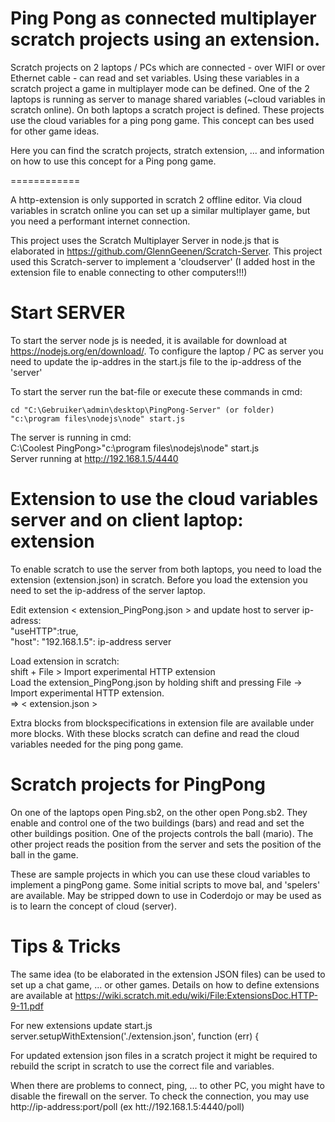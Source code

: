 Ping Pong as connected multiplayer scratch projects using an extension.
===========================================================

 Scratch projects on 2 laptops / PCs which are connected - over WIFI or over Ethernet cable - can read and set variables. Using these variables in a scratch project a game in multiplayer mode can be defined. One of the 2 laptops is running as server to manage shared variables (~cloud variables in scratch online). On both laptops a scratch project is defined. These projects use the cloud variables for a ping pong game. This concept can bes used for other game ideas. 

Here you can find the scratch projects, stratch extension, ... and information on how to use this concept for a Ping pong game.

============

A http-extension is only supported in scratch 2 offline editor. Via cloud variables in scratch online you can set up a similar multiplayer game, but you need a performant internet connection.


This project uses the Scratch Multiplayer Server in node.js that is elaborated in  https://github.com/GlennGeenen/Scratch-Server.
This project used this Scratch-server to implement a 'cloudserver' (I added host in the extension file to enable connecting to other computers!!!)


Start SERVER
============
To start the server node js is needed, it is available for download at https://nodejs.org/en/download/. To configure the laptop / PC as server you need to update the ip-addres in the start.js file to the ip-address of the 'server'
 
To start the server run the bat-file or execute these commands in cmd:

	cd "C:\Gebruiker\admin\desktop\PingPong-Server" (or folder)
	"c:\program files\nodejs\node" start.js

The server is running in cmd:
<br>
C:\Coolest PingPong>"c:\program files\nodejs\node" start.js
<br>
Server running at http://192.168.1.5/4440

Extension to use the cloud variables server and on client laptop: extension
========================================================================
To enable scratch to use the server from both laptops, you need to load the extension (extension.json) in scratch. Before you load the extension you need to set the ip-address of the server laptop.

Edit extension < extension_PingPong.json > and update host to server ip-adress:
	<br>
	"useHTTP":true,
	<br>
	"host": "192.168.1.5": ip-address server

Load extension in scratch:
	<br>
	shift + File > Import experimental HTTP extension
	<br>
	Load the extension_PingPong.json by holding shift and pressing File -> Import experimental HTTP extension.
	<br>
	=> < extension.json >

Extra blocks from blockspecifications in extension file are available under more blocks.
With these blocks scratch can define and read the cloud variables needed for the ping pong game.


Scratch projects for PingPong
=============================
On one of the laptops open Ping.sb2, on the other open Pong.sb2. They enable and control one of the two buildings (bars) and read and set the other buildings position. One of the projects controls the ball (mario). The other project reads the position from the server and sets the position of the ball in the game.

These are sample projects in which you can use these cloud variables to implement a pingPong game.
Some initial scripts to move bal, and 'spelers' are available. May be stripped down to use in Coderdojo or may be used as is to learn the concept of cloud (server).

Tips & Tricks
=============
The same idea (to be elaborated in the extension JSON files) can be used to set up a chat game, ... or other games.
Details on how to define extensions are available at https://wiki.scratch.mit.edu/wiki/File:ExtensionsDoc.HTTP-9-11.pdf

For new extensions update start.js
   server.setupWithExtension('./extension.json', function (err) {
   
For updated extension json files in a scratch project it might be required to rebuild the script in scratch to use the correct file and variables.

When there are problems to connect, ping, ... to other PC, you might have to disable the firewall on the server.
To check the connection, you may use http://ip-address:port/poll
(ex htt://192.168.1.5:4440/poll)
 